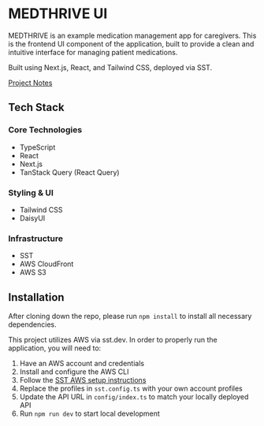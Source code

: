 # MEDTHRIVE UI

MEDTHRIVE is an example medication management app for caregivers. This is the frontend UI component of the application, built to provide a clean and intuitive interface for managing patient medications.

Built using Next.js, React, and Tailwind CSS, deployed via SST.

[Project Notes](https://docs.google.com/document/d/1lZQ15cpvRAOPbPFhcNsnM_V71i-V8CkYG91ndv7g3u0/edit?tab=t.0Z)

## Tech Stack

### Core Technologies
- TypeScript
- React
- Next.js
- TanStack Query (React Query)

### Styling & UI
- Tailwind CSS
- DaisyUI

### Infrastructure
- SST
- AWS CloudFront
- AWS S3

## Installation

After cloning down the repo, please run `npm install` to install all necessary dependencies.

This project utilizes AWS via sst.dev. In order to properly run the application, you will need to:

1. Have an AWS account and credentials
2. Install and configure the AWS CLI
3. Follow the [SST AWS setup instructions](https://sst.dev/docs/aws-accounts/)
4. Replace the profiles in `sst.config.ts` with your own account profiles
5. Update the API URL in `config/index.ts` to match your locally deployed API
6. Run `npm run dev` to start local development

